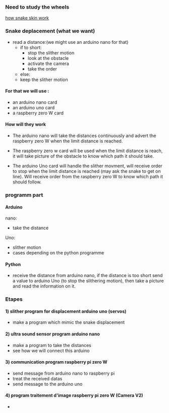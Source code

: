 
### Need to study the wheels
[how snake skin work](https://www.pnas.org/doi/10.1073/pnas.0812533106)

### Snake deplacement (what we want)
- read a distance:(we might use an arduino nano for that)
    - if to short:
        - stop the slither motion
        - look at the obstacle
        - activate the camera
        - take the order
    - else:
    - keep the slither motion 

#### For that we will use :
- an arduino nano card
- an arduino uno card 
- a raspberry zero W card

#### How will they work

- The arduino nano will take the distances continuously and advert the raspberry zero W when the limit distance is reached.

- The raspberry zero w card will be used when the limit distance is reach, it will take picture of the obstacle to know which path it should take.

- The arduino Uno card will handle the slither movment, will receive order to stop when the limit distance is reached (may ask the snake to get on line). Will receive order from the raspberry zero W to know which path it should follow.

### programm part

#### Arduino

nano:
- take the distance

Uno:
- slither motion
- cases depending on the python programme

#### Python
- receive the distance from arduino nano, if the distance is too short send a value to arduino Uno (to stop the slithering motion), then take a picture and read the information on it. 

### Etapes
#### 1) slither program for displacement arduino uno (servos)
- make a program which mimic the snake displacement

#### 2) ultra sound sensor program arduino nano 
- make a program to take the distances
- see how we will connect this arduino

#### 3) communication program raspberry pi zero W
- send message from arduino nano to raspberry pi
- treat the received datas
- send message to the arduino uno

#### 4) program traitement d'image raspberry pi zero W (Camera V2)
- 
